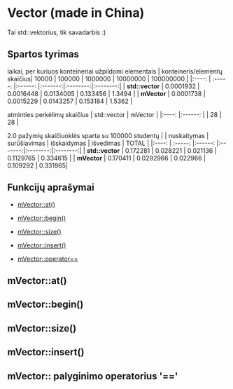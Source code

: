# Vector (made in China)
Tai std::vektorius, tik savadarbis :)

## Spartos tyrimas
laikai, per kuriuos konteineriai užpildomi elementais
|  konteineris/elementų skaičius| 10000   | 100000  | 1000000 | 10000000 | 100000000 |
|:----:                        | :-----:  |:------: |:-------:|:--------:|:--------:|
| **std::vector**  | 0.0001932 | 0.0016448 | 0.0134005 | 0.133456 | 1.3494 |
| **mVector** | 0.0001738 | 0.0015229 | 0.0143257 | 0.153184  | 1.5362 |

atminties perkėlimų skaičius
| std::vector | mVector |
|:----: |:------: |
|  28 | 28 |

2.0 pažymių skaičiuoklės sparta su 100000 studentų
|            | nuskaitymas  | surūšiavimas  | išskaidymas | išvedimas | TOTAL |
|:----:                        | :-----:  |:------: |:-------:|:--------:|:--------:|
| **std::vector**  | 0.172281 | 0.028221 | 0.021136 | 0.1129765 | 0.334615 |
| **mVector**   | 0.170411 | 0.0292966 | 0.022966  | 0.109292 | 0.331965|

## Funkcijų aprašymai
* [mVector::at()](#mVector::at)

* [mVector::begin()](#mVector::begin)

* [mVector::size()](#mVector::size)

* [mVector::insert()](#mVector::insert)

* [mVector::operator==](#mVector::equal)


## <a name="mVector::at"></a>mVector::at()

## <a name="mVector::begin"></a>mVector::begin()

## <a name="mVector::size"></a>mVector::size()

## <a name="mVector::insert"></a>mVector::insert()

## <a name="mVector::equal"></a>mVector:: palyginimo operatorius '=='






